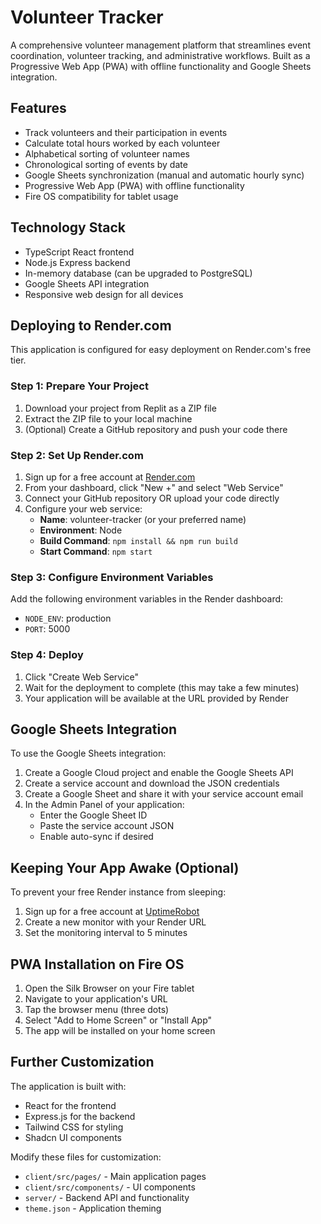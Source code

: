 # Volunteer Tracker

A comprehensive volunteer management platform that streamlines event coordination, volunteer tracking, and administrative workflows. Built as a Progressive Web App (PWA) with offline functionality and Google Sheets integration.

## Features

- Track volunteers and their participation in events
- Calculate total hours worked by each volunteer
- Alphabetical sorting of volunteer names
- Chronological sorting of events by date
- Google Sheets synchronization (manual and automatic hourly sync)
- Progressive Web App (PWA) with offline functionality
- Fire OS compatibility for tablet usage

## Technology Stack

- TypeScript React frontend
- Node.js Express backend
- In-memory database (can be upgraded to PostgreSQL)
- Google Sheets API integration
- Responsive web design for all devices

## Deploying to Render.com

This application is configured for easy deployment on Render.com's free tier.

### Step 1: Prepare Your Project

1. Download your project from Replit as a ZIP file
2. Extract the ZIP file to your local machine
3. (Optional) Create a GitHub repository and push your code there

### Step 2: Set Up Render.com

1. Sign up for a free account at [Render.com](https://render.com/)
2. From your dashboard, click "New +" and select "Web Service"
3. Connect your GitHub repository OR upload your code directly
4. Configure your web service:
   - **Name**: volunteer-tracker (or your preferred name)
   - **Environment**: Node
   - **Build Command**: `npm install && npm run build`
   - **Start Command**: `npm start`

### Step 3: Configure Environment Variables

Add the following environment variables in the Render dashboard:
- `NODE_ENV`: production
- `PORT`: 5000

### Step 4: Deploy

1. Click "Create Web Service"
2. Wait for the deployment to complete (this may take a few minutes)
3. Your application will be available at the URL provided by Render

## Google Sheets Integration

To use the Google Sheets integration:

1. Create a Google Cloud project and enable the Google Sheets API
2. Create a service account and download the JSON credentials
3. Create a Google Sheet and share it with your service account email
4. In the Admin Panel of your application:
   - Enter the Google Sheet ID
   - Paste the service account JSON
   - Enable auto-sync if desired

## Keeping Your App Awake (Optional)

To prevent your free Render instance from sleeping:

1. Sign up for a free account at [UptimeRobot](https://uptimerobot.com/)
2. Create a new monitor with your Render URL
3. Set the monitoring interval to 5 minutes

## PWA Installation on Fire OS

1. Open the Silk Browser on your Fire tablet
2. Navigate to your application's URL
3. Tap the browser menu (three dots)
4. Select "Add to Home Screen" or "Install App"
5. The app will be installed on your home screen

## Further Customization

The application is built with:
- React for the frontend
- Express.js for the backend
- Tailwind CSS for styling
- Shadcn UI components

Modify these files for customization:
- `client/src/pages/` - Main application pages
- `client/src/components/` - UI components
- `server/` - Backend API and functionality
- `theme.json` - Application theming
